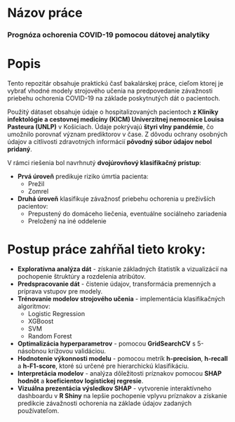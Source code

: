 # Názov práce
### **Prognóza ochorenia COVID-19 pomocou dátovej analytiky**
# Popis
Tento repozitár obsahuje praktickú časť bakalárskej práce, cieľom ktorej je vybrať vhodné modely strojového učenia na predpovedanie závažnosti priebehu ochorenia COVID-19 na základe poskytnutých dát o pacientoch.

Použitý dátaset obsahuje údaje o hospitalizovaných pacientoch **z Kliniky infektológie a cestovnej medicíny (KICM) Univerzitnej nemocnice Louisa Pasteura (UNLP)** v Košiciach.
Údaje pokrývajú **štyri vlny pandémie**, čo umožnilo porovnať význam prediktorov v čase.
Z dôvodu ochrany osobných údajov a citlivosti zdravotných informácií **pôvodný súbor údajov nebol pridaný**.

V rámci riešenia bol navrhnutý **dvojúrovňový klasifikačný prístup**:
- **Prvá úroveň** predikuje riziko úmrtia pacienta:
  -	Prežil
  -	Zomrel
- **Druhá úroveň** klasifikuje závažnosť priebehu ochorenia u preživších pacientov:
  - Prepustený do domáceho liečenia, eventuálne sociálneho zariadenia
  - Preložený na iné oddelenie

# Postup práce zahŕňal tieto kroky:
- **Exploratívna analýza dát** - získanie základných štatistík a vizualizácií na pochopenie štruktúry a rozdelenia atribútov.
- **Predspracovanie dát** - čistenie údajov, transformácia premenných a príprava vstupov pre modely.
- **Trénovanie modelov strojového učenia** - implementácia klasifikačných algoritmov:
  - Logistic Regression
  - XGBoost
  - SVM
  - Random Forest
- **Optimalizácia hyperparametrov** -  pomocou **GridSearchCV** s 5-násobnou krížovou validáciou.
- **Hodnotenie výkonnosti modelu** - pomocou metrík **h-precision**, **h-recall** a **h-F1-score**, ktoré sú určené pre hierarchickú klasifikáciu.
- **Interpretácia modelov** - analýza dôležitosti príznakov pomocou **SHAP hodnôt** a **koeficientov logistickej regresie**.
- **Vizuálna prezentácia výsledkov SHAP** - vytvorenie interaktívneho dashboardu v **R Shiny** na lepšie pochopenie vplyvu príznakov a získanie predikcie závažnosti ochorenia na základe údajov zadaných používateľom.
